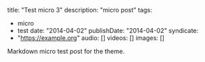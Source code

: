 ﻿title: "Test micro 3"
description: "micro post"
tags:
  - micro
  - test
date: "2014-04-02"
publishDate: "2014-04-02"
syndicate:
  - "https://example.org"
audio: []
videos: []
images: []

Markdown micro test post for the theme.
